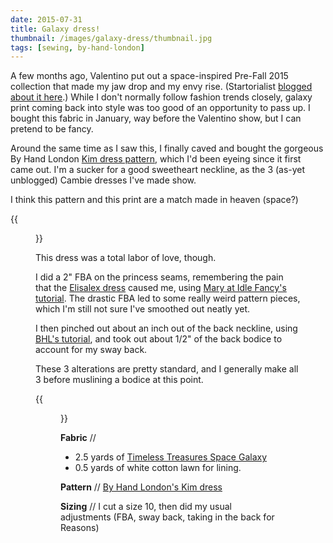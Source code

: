 ```yaml
---
date: 2015-07-31
title: Galaxy dress!
thumbnail: /images/galaxy-dress/thumbnail.jpg
tags: [sewing, by-hand-london]
---
```


A few months ago, Valentino put out a space-inspired Pre-Fall 2015 collection that made my jaw drop and my envy rise. (Startorialist [blogged about it here](http://www.startorialist.com/post/127788737980/zandperl-xangeoudemonx-space-inspired).) While I don't normally follow fashion trends closely, galaxy print coming back into style was too good of an opportunity to pass up. I bought this fabric in January, way before the Valentino show, but I can pretend to be fancy.

Around the same time as I saw this, I finally caved and bought the gorgeous By Hand London [Kim dress pattern](http://byhandlondon.com/products/kim-dress), which I'd been eyeing since it first came out. I'm a sucker for a good sweetheart neckline, as the 3 (as-yet unblogged) Cambie dresses I've made show.

I think this pattern and this print are a match made in heaven (space?)

{{<figure class="left" src="/images/galaxy-dress/standing.jpg" >}}

This dress was a total labor of love, though.

I did a 2" FBA on the princess seams, remembering the pain that the [Elisalex dress](/elisa-done-bella-lex/) caused me, using [Mary at Idle Fancy's tutorial](http://www.idlefancy.com/2014/01/sewing-curve-fba-for-princess-seams.html). The drastic FBA led to some really weird pattern pieces, which I'm still not sure I've smoothed out neatly yet.

I then pinched out about an inch out of the back neckline, using [BHL's tutorial](http://byhandlondon.com/blogs/sew-alongs/16990588-kim-dress-sewalong-alterations-fixing-a-tight-or-gapey-back-neckline), and took out about 1/2" of the back bodice to account for my sway back.

These 3 alterations are pretty standard, and I generally make all 3 before muslining a bodice at this point.

{{<figure class="left" src="/images/galaxy-dress/front.jpg" >}}

**Fabric** // 

- 2.5 yards of [Timeless Treasures Space Galaxy](https://www.fabric.com/buy/0289692/timeless-treasures-space-galaxy)
- 0.5 yards of white cotton lawn for lining.

**Pattern** // [By Hand London's Kim dress](http://byhandlondon.com/products/kim-dress)

**Sizing** //
I cut a size 10, then did my usual adjustments (FBA, sway back, taking in the back for Reasons)